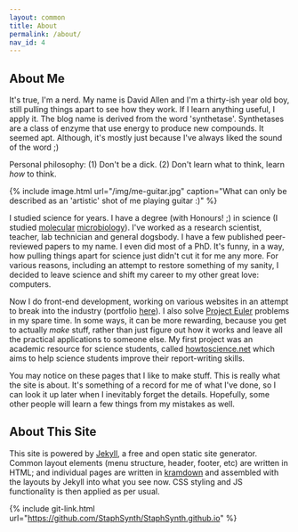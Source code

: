 ```yaml
---
layout: common
title: About
permalink: /about/
nav_id: 4
---
```


## About Me
It's true, I'm a nerd. My name is David Allen and I'm a thirty-ish year old boy, still pulling things apart to see how they work. If I learn anything useful, I apply it. The blog name is derived from the word 'synthetase'. Synthetases are a class of enzyme that use energy to produce new compounds. It seemed apt. Although, it's mostly just because I've always liked the sound of the word ;)

Personal philosophy: (1) Don't be a dick. (2) Don't learn what to think, learn _how_ to think.

{% include image.html url="/img/me-guitar.jpg" caption="What can only be described as an 'artistic' shot of me playing guitar :)" %}

I studied science for years. I have a degree (with Honours! ;) in science (I studied [molecular](https://en.wikipedia.org/wiki/Molecular_biology) [microbiology](https://en.wikipedia.org/wiki/Microbiology)). I've worked as a research scientist, teacher, lab technician and general dogsbody. I have a few published peer-reviewed papers to my name. I even did most of a PhD. It's funny, in a way, how pulling things apart for science just didn't cut it for me any more. For various reasons, including an attempt to restore something of my sanity, I decided to leave science and shift my career to my other great love: computers.

Now I do front-end development, working on various websites in an attempt to break into the industry (portfolio [here](/coding/portfolio/)). I also solve [Project Euler](https://projecteuler.net/) problems in my spare time. In some ways, it can be more rewarding, because you get to actually _make_ stuff, rather than just figure out how it works and leave all the practical applications to someone else. My first project was an academic resource for science students, called [howtoscience.net](http://www.howtoscience.net) which aims to help science students improve their report-writing skills.

You may notice on these pages that I like to make stuff. This is really what the site is about. It's something of a record for me of what I've done, so I can look it up later when I inevitably forget the details. Hopefully, some other people will learn a few things from my mistakes as well.

## About This Site
This site is powered by [Jekyll](http://www.jekyllrb.com), a free and open static site generator. Common layout elements (menu structure, header, footer, etc) are written in HTML; and individual pages are written in [kramdown](http://kramdown.gettalong.org/index.html) and assembled with the layouts by Jekyll into what you see now. CSS styling and JS functionality is then applied as per usual.

{% include git-link.html url="https://github.com/StaphSynth/StaphSynth.github.io" %}
